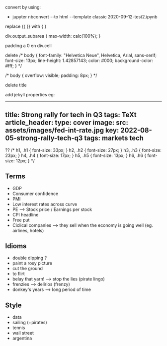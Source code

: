 convert by using:
- jupyter nbconvert --to html --template classic 2020-09-12-test2.ipynb 

replace {{ }} with { }

div.output_subarea { max-width: calc(100%); }

padding a 0 en div.cell

delete
/* body {
  font-family: "Helvetica Neue", Helvetica, Arial, sans-serif;
  font-size: 13px;
  line-height: 1.42857143;
  color: #000;
  background-color: #fff;
} */

/* body {
  overflow: visible;
  padding: 8px;
} */

delete title

add jekyll properties
eg:

---
title: Strong rally for tech in Q3
tags: TeXt
article_header:
  type: cover
  image:
    src: assets/images/fed-int-rate.jpg
key: 2022-08-05-strong-rally-tech-q3
tags: markets tech
---





?? 
/* h1,
.h1 {
  font-size: 33px;
}
h2,
.h2 {
  font-size: 27px;
}
h3,
.h3 {
  font-size: 23px;
}
h4,
.h4 {
  font-size: 17px;
}
h5,
.h5 {
  font-size: 13px;
}
h6,
.h6 {
  font-size: 12px;
} */








## Terms
- GDP
- Consumer confidence
- PMI
- Low interest rates across curve
- PE --> Stock price / Earnings per stock
- CPI headline
- Free put
- Ciclical companies --> they sell when the economy is going well (eg. airlines, hotels)

## Idioms
- double dipping ?
- paint a rosy picture
- cut the ground
- to flirt
- belay that yarn! --> stop the lies (pirate lingo)
- frenzies --> delirios (frenzy)
- donkey's years --> long period of time

## Style
- data
- sailing (+pirates)
- tennis
- wall street
- argentina